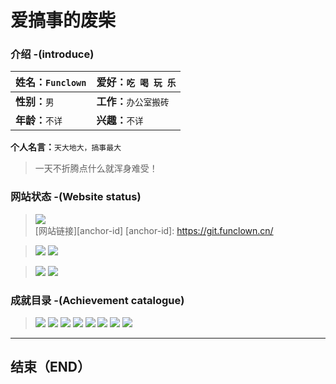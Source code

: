 # 爱搞事的废柴


### 介绍 -(introduce)

| **姓名：**`Funclown`   | **爱好：**`吃 喝 玩 乐` |
| :---------           |         :-----        |
| **性别：**`男`         |  **工作：**`办公室搬砖` |
| **年龄：**`不详`       |   **兴趣：**`不详`      |

**个人名言：**`天大地大，搞事最大`
> 一天不折腾点什么就浑身难受！

### 网站状态 -(Website status)
> ![](https://img.shields.io/badge/%E9%93%BE%E6%8E%A5-https%3A%2F%2Fgit.funclown.cn%2F-brightgreen.svg?style=social&logo=Google%20Chrome)  
> [网站链接][anchor-id]
[anchor-id]: https://git.funclown.cn/   

> ![](https://img.shields.io/website/https/git.funclown.cn.svg?label=网站状态&logo=git.funclown.cn)
 ![](https://img.shields.io/github/last-commit/funclown/funclown.github.io.svg?label=%E7%BD%91%E7%AB%99%E6%9B%B4%E6%96%B0&logo=%E7%BD%91%E7%AB%99)


> ![](https://img.shields.io/github/contributors/funclown/funclown.github.io.svg?label=%E5%90%88%E4%BD%9C%E4%BA%BA%E6%95%B0&logo=%E5%90%88%E4%BD%9C%E4%BA%BA%E6%95%B0)
 ![](https://img.shields.io/badge/%E7%B3%BB%E7%BB%9F-win--64%2FCentOS-blue.svg?style=flat&logo=windows)


### 成就目录 -(Achievement catalogue)


>![](https://img.shields.io/badge/成就-个人博客-brightgreen.svg?style=flat&logo=blogger) 
![](https://img.shields.io/badge/%E6%88%90%E5%B0%B1-%E7%AC%AC%E4%B8%80%E4%B8%AA%E9%A1%B9%E7%9B%AE-brightgreen.svg?style=flat&logo=github) 
![](https://img.shields.io/badge/%E6%88%90%E5%B0%B1-%E8%A2%AB%E8%AF%B7%E5%96%9D%E8%8C%B6-brightgreen.svg?style=flat&logo=java) 
![](https://img.shields.io/badge/%E6%88%90%E5%B0%B1-%E8%84%B1%E5%8F%91-brightgreen.svg?style=flat&logo=auth0) 
![](https://img.shields.io/badge/%E6%88%90%E5%B0%B1-%E5%8A%A0%E7%8F%AD%E5%88%B0%E6%B7%B1%E5%A4%9C-brightgreen.svg?style=flat&logo=auth0)
![](https://img.shields.io/badge/%E6%88%90%E5%B0%B1-996ICU-red.svg?style=flat&logo=AddThis)
![](https://img.shields.io/badge/%E6%88%90%E5%B0%B1-%E5%8D%95%E8%BA%AB%E7%8B%97-brightgreen.svg?style=flat&logo=Odnoklassniki)
![](https://img.shields.io/badge/%E6%88%90%E5%B0%B1-%E6%90%AC%E7%A0%96%E5%B7%A5%E4%BA%BA-brightgreen.svg?style=flat&logo=Docker)


----------



## 结束（END）
